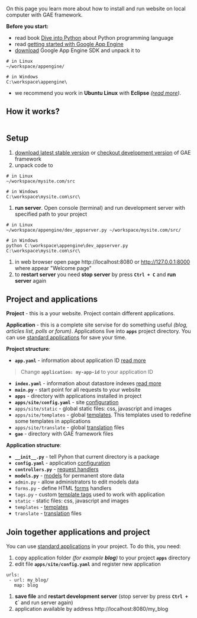On this page you learn more about how to install and run website on local computer with GAE framework.

**Before you start:**
  * read book [Dive into Python](http://diveintopython.org) about Python programming language
  * read [getting started with Google App Engine](http://code.google.com/appengine/docs/python/gettingstarted/)
  * [download](http://code.google.com/appengine/downloads.html) Google App Engine SDK and unpack it to
```
# in Linux
~/workspace/appengine/

# in Windows
C:\workspace\appengine\
```
  * we recommend you work in **Ubuntu Linux** with **Eclipse** _([read more](Ubuntu.md))_.

## How it works? ##

![![](http://gaeframework.googlecode.com/hg/doc/how-it-works.png)](http://gaeframework.googlecode.com/hg/doc/how-it-works.png)

## Setup ##

  1. [download latest stable version](http://code.google.com/p/gaeframework/downloads/list) or [checkout development version](http://code.google.com/p/gaeframework/source/checkout) of GAE framework
  1. unpack code to
```
# in Linux
~/workspace/mysite.com/src

# in Windows
C:\workspace\mysite.com\src\
```
  1. **run server**. Open console (terminal) and run development server with specified path to your project
```
# in Linux
~/workspace/appengine/dev_appserver.py ~/workspace/mysite.com/src/

# in Windows
python C:\workspace\appengine\dev_appserver.py C:\workspace\mysite.com\src\
```
  1. in web browser open page http://localhost:8080 or http://127.0.0.1:8000 where appear "Welcome page"
  1. to **restart server** you need **stop server** by press **`Ctrl + C`** and **run server** again


## Project and applications ##

**Project** - this is a your website. Project contain different applications.

**Application** - this is a complete site servise for do something useful _(blog, articles list, polls or forum)_. Applications live into **`apps`** project directory. You can use [standard applications](Apps.md) for save your time.

**Project structure**:
  * **`app.yaml`** - information about application ID [read more](http://code.google.com/appengine/docs/python/config/appconfig.html)
> Change **`application: my-app-id`** to your application ID
  * **`index.yaml`** - information about datastore indexes [read more](http://code.google.com/appengine/docs/python/config/indexconfig.html)
  * **`main.py`** - start point for all requests to your website
  * **`apps`** - directory with applications installed in project
  * **`apps/site/config.yaml`** - site [configuration](Config.md)
  * `apps/site/static` - global static files: css, javascript and images
  * `apps/site/templates` - global [templates](Templates.md). This templates used to redefine some templates in applications
  * `apps/site/translate` - global [translation](Translate.md) files
  * **`gae`** - directory with GAE framework files

**Application structure**:
  * **`__init__.py`** - tell Pyhon that current directory is a package
  * **`config.yaml`** - application [configuration](Config.md)
  * **`controllers.py`** - [request handlers](Controllers.md)
  * **`models.py`** - [models](Models.md) for permanent store data
  * `admin.py` - allow administrators to edit models data
  * `forms.py` - define HTML [forms](Forms.md) handlers
  * `tags.py` - custom [template tags](Templates#Template_tags.md) used to work with application
  * `static` - static files: css, javascript and images
  * `templates` - [templates](Templates.md)
  * `translate` - [translation](Translate.md) files

## Join together applications and project ##

You can use [standard applications](Apps.md) in your project. To do this, you need:
  1. copy application folder _(for example **blog**)_ to your project **`apps`** directory
  1. edit file **`apps/site/config.yaml`** and register new application
```
urls:
 - url: my_blog/
   map: blog
```
  1. **save file** and **restart development server** (stop server by press **`Ctrl + C`**` and run server again)
  1. application available by address http://localhost:8080/my_blog